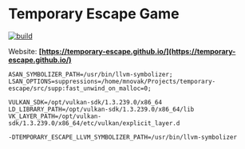 # Temporary Escape Game

[![build](https://github.com/temporary-escape/temporary-escape/actions/workflows/build.yml/badge.svg?branch=master)](https://github.com/temporary-escape/temporary-escape/actions/workflows/build.yml)

Website: **[https://temporary-escape.github.io/](https://temporary-escape.github.io/)**

```
ASAN_SYMBOLIZER_PATH=/usr/bin/llvm-symbolizer;
LSAN_OPTIONS=suppressions=/home/mnovak/Projects/temporary-escape/src/supp:fast_unwind_on_malloc=0;

VULKAN_SDK=/opt/vulkan-sdk/1.3.239.0/x86_64
LD_LIBRARY_PATH=/opt/vulkan-sdk/1.3.239.0/x86_64/lib
VK_LAYER_PATH=/opt/vulkan-sdk/1.3.239.0/x86_64/etc/vulkan/explicit_layer.d
```

```
-DTEMPORARY_ESCAPE_LLVM_SYMBOLIZER_PATH=/usr/bin/llvm-symbolizer
```
